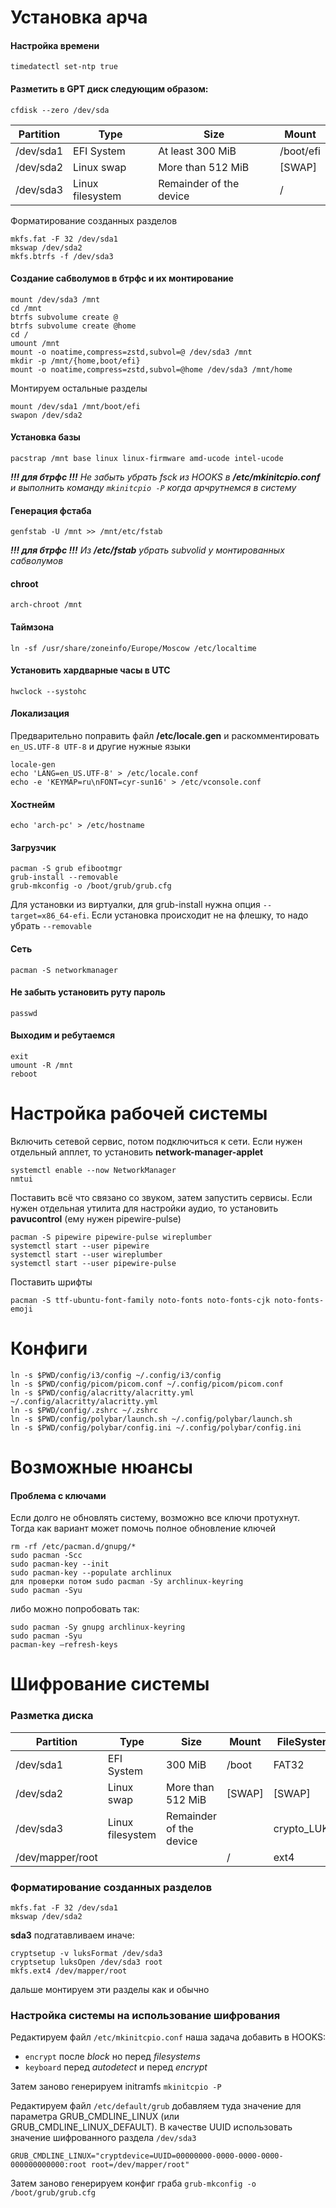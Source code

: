 # Установка арча

#### Настройка времени
```
timedatectl set-ntp true
```

#### Разметить в GPT диск следующим образом:
```
cfdisk --zero /dev/sda
```
  Partition | Type | Size | Mount
  --- | --- | --- | ---
  /dev/sda1 | EFI System | At least 300 MiB | /boot/efi
  /dev/sda2 | Linux swap | More than 512 MiB | [SWAP]
  /dev/sda3 | Linux filesystem | Remainder of the device | /

Форматирование созданных разделов
```
mkfs.fat -F 32 /dev/sda1
mkswap /dev/sda2
mkfs.btrfs -f /dev/sda3
```

#### Создание сабволумов в бтрфс и их монтирование
```
mount /dev/sda3 /mnt
cd /mnt
btrfs subvolume create @
btrfs subvolume create @home
cd /
umount /mnt
mount -o noatime,compress=zstd,subvol=@ /dev/sda3 /mnt
mkdir -p /mnt/{home,boot/efi}
mount -o noatime,compress=zstd,subvol=@home /dev/sda3 /mnt/home
```

Монтируем остальные разделы
```
mount /dev/sda1 /mnt/boot/efi
swapon /dev/sda2
```

#### Установка базы
```
pacstrap /mnt base linux linux-firmware amd-ucode intel-ucode
```
_**!!! для бтрфс !!!** Не забыть убрать fsck из HOOKS в **/etc/mkinitcpio.conf** и выполнить команду `mkinitcpio -P` когда арчрутнемся в систему_

#### Генерация фстаба
```
genfstab -U /mnt >> /mnt/etc/fstab
```
_**!!! для бтрфс !!!** Из **/etc/fstab** убрать subvolid у монтированных сабволумов_

#### chroot
```
arch-chroot /mnt
```

#### Таймзона
```
ln -sf /usr/share/zoneinfo/Europe/Moscow /etc/localtime
```

#### Установить хардварные часы в UTC
```
hwclock --systohc
```

#### Локализация
Предварительно поправить файл **/etc/locale.gen** и раскомментировать `en_US.UTF-8 UTF-8` и другие нужные языки
```
locale-gen
echo 'LANG=en_US.UTF-8' > /etc/locale.conf
echo -e 'KEYMAP=ru\nFONT=cyr-sun16' > /etc/vconsole.conf
```

#### Хостнейм
```
echo 'arch-pc' > /etc/hostname
```

#### Загрузчик
```
pacman -S grub efibootmgr
grub-install --removable
grub-mkconfig -o /boot/grub/grub.cfg
```
Для установки из виртуалки, для grub-install нужна опция `--target=x86_64-efi`. Если установка происходит не на флешку, то надо убрать `--removable`

#### Сеть
```
pacman -S networkmanager
```

#### Не забыть установить руту пароль
```
passwd
```

#### Выходим и ребутаемся
```
exit
umount -R /mnt
reboot
```

# Настройка рабочей системы

Включить сетевой сервис, потом подключиться к сети. Если нужен отдельный апплет, то установить **network-manager-applet**
```
systemctl enable --now NetworkManager
nmtui
```

Поставить всё что связано со звуком, затем запустить сервисы. Если нужен отдельная утилита для настройки аудио, то установить **pavucontrol** (ему нужен pipewire-pulse)
```
pacman -S pipewire pipewire-pulse wireplumber
systemctl start --user pipewire
systemctl start --user wireplumber
systemctl start --user pipewire-pulse
```

Поставить шрифты
```
pacman -S ttf-ubuntu-font-family noto-fonts noto-fonts-cjk noto-fonts-emoji
```

# Конфиги

```
ln -s $PWD/config/i3/config ~/.config/i3/config
ln -s $PWD/config/picom/picom.conf ~/.config/picom/picom.conf
ln -s $PWD/config/alacritty/alacritty.yml ~/.config/alacritty/alacritty.yml
ln -s $PWD/config/.zshrc ~/.zshrc
ln -s $PWD/config/polybar/launch.sh ~/.config/polybar/launch.sh
ln -s $PWD/config/polybar/config.ini ~/.config/polybar/config.ini
```

# Возможные нюансы

#### Проблема с ключами

Если долго не обновлять систему, возможно все ключи протухнут. Тогда как вариант может помочь полное обновление ключей
```
rm -rf /etc/pacman.d/gnupg/*
sudo pacman -Scc
sudo pacman-key --init
sudo pacman-key --populate archlinux
для проверки потом sudo pacman -Sy archlinux-keyring
sudo pacman -Syu
```
либо можно попробовать так:
```
sudo pacman -Sy gnupg archlinux-keyring
sudo pacman -Syu
pacman-key –refresh-keys
```

# Шифрование системы

### Разметка диска

  Partition | Type | Size | Mount | FileSystem
  --- | --- | --- | --- | ---
  /dev/sda1 | EFI System | 300 MiB | /boot | FAT32
  /dev/sda2 | Linux swap | More than 512 MiB | [SWAP] | [SWAP]
  /dev/sda3 | Linux filesystem | Remainder of the device |  | crypto_LUKS
  /dev/mapper/root |  |  | / | ext4

### Форматирование созданных разделов

```
mkfs.fat -F 32 /dev/sda1
mkswap /dev/sda2
```

**sda3** подгатавливаем иначе:
```
cryptsetup -v luksFormat /dev/sda3
cryptsetup luksOpen /dev/sda3 root
mkfs.ext4 /dev/mapper/root
```

дальше монтируем эти разделы как и обычно

### Настройка системы на использование шифрования

Редактируем файл `/etc/mkinitcpio.conf` наша задача добавить в HOOKS:
* `encrypt` после *block* но перед *filesystems*
* `keyboard` перед *autodetect* и перед *encrypt*

Затем заново генерируем initramfs `mkinitcpio -P`

Редактируем файл `/etc/default/grub` добавляем туда значение для параметра GRUB_CMDLINE_LINUX (или GRUB_CMDLINE_LINUX_DEFAULT). В качестве UUID использовать значение шифрованного раздела `/dev/sda3`
```
GRUB_CMDLINE_LINUX="cryptdevice=UUID=00000000-0000-0000-0000-000000000000:root root=/dev/mapper/root"
```
Затем заново генерируем конфиг граба `grub-mkconfig -o /boot/grub/grub.cfg`

